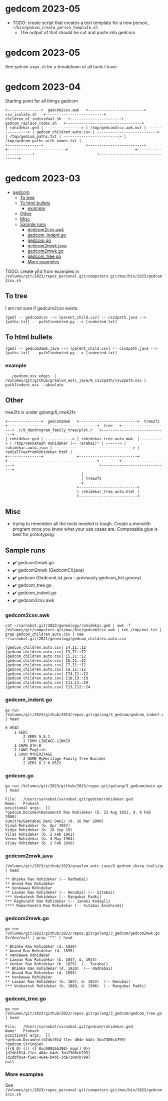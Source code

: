 # gedcom 2023-05
* TODO: create script that creates a text template for a new person, `~/bin/gedcom_create_person_template.sh`
   * The output of that should be cut and paste into gedcom
 
# gedcom 2023-05
See `gedcom_expo.sh` for a breakdown of all tools I have

# gedcom 2023-04

Starting point for all things gedcom


```
+---------------+  gedcom2csv.awk   +-------------------------+  csv_isolate.sh   +--------------------------+  children_of_individual.sh   +-----------------------+  gedcom_replace_codes.sh   +----------------------------------+
| rohidekar.ged | ----------------> | /tmp/gedcom2csv.awk.out | ----------------> | gedcom_children.auto.csv | ---------------------------> | /tmp/gedcom_paths.txt | -------------------------> | /tmp/gedcom_paths_with_names.txt |
+---------------+                   +-------------------------+                   +--------------------------+                              +-----------------------+                            +----------------------------------+
```

# gedcom 2023-03
-   [gedcom](#gedcom)
    -   [To tree](#to-tree)
    -   [To html bullets](#to-html-bullets)
        -   [example](#example)
    -   [Other](#other)
    -   [Misc](#misc)
    -   [Sample runs](#sample-runs)
        -   [gedcom2csv.awk](#gedcom2csvawk)
        -   [gedcom_indent.go](#gedcom_indentgo)
        -   [gedcom.go](#gedcomgo)
        -   [gedcom2mwk.java](#gedcom2mwkjava)
        -   [gedcom2mwk.go](#gedcom2mwkgo)
        -   [gedcom_tree.go](#gedcom_treego)
        -   [More examples](#more-examples)

TODO: create yEd from examples in `/Volumes/git/2023/repos_personal.git/computers.git/mac/bin/2023/gedcom2csv.sh`

## To tree
I am not sure if gedcom2csv exists.
```
[ged] -- gedcom2csv --> [parent_child.csv] -- csv2path.java --> [paths.txt] -- path2indented.py --> [indented.txt]
```

## To html bullets
```
[ged] -- gedcom2mwk.java --> [parent_child.csv] -- csv2path.java --> [paths.txt] -- path2indented.py --> [indented.txt]
```

### example
```
  ./gedcom.osx edges  | /Volumes/git/github/graalvm_aotc_java/9_csv2path/csv2path.osx | path2indent.osx --absolute
```

## Other
tree2fs is under golang/6_mwk2fs
```
+---------------+  gedcom2mwk   +--------------------------+  tree2fs   +----------------------------------------+  tree   +---------------------+  r/9_dendrogram_family_tree/plot.r   +------------------------------+
| rohidekar.ged | ------------> | rohidekar_tree.auto.mwk  | ---------> | /tmp/Venkatesh Rohidekar (-- Tarabai)" | ------> | rohidekar.auto.json | -----------------------------------> | radialTreefromRohidekar.html |
+---------------+               +--------------------------+            +----------------------------------------+         +---------------------+                                      +------------------------------+
                                  |
                                  | tree2fs
                                  v
                                +--------------------------+
                                | rohidekar_tree.auto.html |
                                +--------------------------+

```


## Misc
* trying to remember all the tools needed is tough. Create a monolith program once you know what your use cases are. Composable glue is best for prototyping.

## Sample runs


* ✔️ gedcom2mwk.go
* ✔️ gedcom2mwk (GedcomCli.java)
* ✔️ gedcom (GedcomList.java - previously gedcom_list.groovy)
* ✔️ gedcom_tree.go
* ✔️ gedcom_indent.go
* ✔️ gedcom2csv.awk


### gedcom2csv.awk
```
cat ~/sarnobat.git/2022/genealogy/rohidekar.ged | awk -f /Volumes/git/computers.git/mac/bin/gedcom2csv.awk | tee /tmp/out.txt | grep gedcom_children.auto.csv | tee ~/sarnobat.git/2021/genealogy/gedcom_children.auto.csv
```
```
[gedcom_children.auto.csv] I4,I1::I2
[gedcom_children.auto.csv] I3,I1::I2
[gedcom_children.auto.csv] I5,I1::I2
[gedcom_children.auto.csv] I6,I1::I2
[gedcom_children.auto.csv] I7,I1::I2
[gedcom_children.auto.csv] I8,I1::I2
[gedcom_children.auto.csv] I74,I1::I2
[gedcom_children.auto.csv] I10,I3::I9
[gedcom_children.auto.csv] I11,I3::I9
[gedcom_children.auto.csv] I13,I12::I4
```
### gedcom_indent.go
```
go run /Volumes/git/2023/github/2023/repos.git/golang/3_gedcom/gedcom_indent.go | head
```
```
0 HEAD
	1 GEDC
		2 VERS 5.5.1
		2 FORM LINEAGE-LINKED
	1 CHAR UTF-8
	1 LANG English
	1 SOUR MYHERITAGE
		2 NAME MyHeritage Family Tree Builder
		2 VERS 8.2.0.8522
```

### gedcom.go
```
go run /Volumes/git/2023/github/2023/repos.git/golang/3_gedcom/main.go | head
```

```
File:	/Users/sarnobat/sarnobat.git/gedcom/rohidekar.ged
Name:	Prakash
positional args:  []
*gedcom.DocumentHanumanth Rao Rohidekar (b. 21 Aug 1921, d. 9 Feb 2000)
Sumitra/Geetabai Dani Dani/ (d. 16 Mar 2000)
Vinod Rohidekar (b. Apr 1957)
Vidya Rohidekar (b. 28 Sep 10)
Vilas Rohidekar (b. 2 Feb 1961)
Veena Rohidekar (b. 4 May 1964)
Vijay Rohidekar (b. 2 Feb 1966)
```

### gedcom2mwk.java
```
/Volumes/git/2023/github/2023/graalvm_aotc_java/8_gedcom_sharp_tools/gedcom2mwk.osx | head
```
```
** Bhimka Rao Rohidekar (-- Radhabai)
** Anand Rao Rohidekar
** Venkawwa Rohidekar
** Laxman Rao Rohidekar (-- Renubai) (-- Sitabai)
*** Venkatesh Rohidekar (-- Rangubai Padki)
*** Raghunath Rao Rohidekar (-- Janaki Kodagli)
**** Ramachandra Rao Rohidekar (-- Sitabai Anikhindi)
```
### gedcom2mwk.go
```
go run /Volumes/git/2023/github/2023/repos.git/golang/3_gedcom/gedcom2mwk.go 2>/dev/null | grep '^*' | head
```
```
* Bhimka Rao Rohidekar (d. 1920)
* Anand Rao Rohidekar (d. 1895)
* Venkawwa Rohidekar
* Laxman Rao Rohidekar (b. 1847, d. 1934)
* Venkat Rao Rohidekar (b. 1825)  (-- Tarabai)
** Bhimka Rao Rohidekar (d. 1920)  (-- Radhabai)
** Anand Rao Rohidekar (d. 1895)
** Venkawwa Rohidekar
** Laxman Rao Rohidekar (b. 1847, d. 1934)  (-- Renubai)
*** Venkatesh Rohidekar (b. 1889, d. 1906)  (-- Rangubai Padki)
```

### gedcom_tree.go

```
go run /Volumes/git/2023/github/2023/repos.git/golang/3_gedcom/gedcom_tree.go | head
```
```
File:	/Users/sarnobat/sarnobat.git/gedcom/rohidekar.ged
Name:	Prakash
positional args:  []
*gedcom.Document(d2dbf014-f1ec-464e-b4dc-3da7300cb799)
*gedcom.StringSet
{{{0 0} {[] {} 0xc00036b390} map[] 0}}
[d2dbf014-f1ec-464e-b4dc-3da7300cb799]
(d2dbf014-f1ec-464e-b4dc-3da7300cb799)
null
```

### More examples

See `/Volumes/git/2023/repos_personal.git/computers.git/mac/bin/2023/gedcom2csv.sh`
